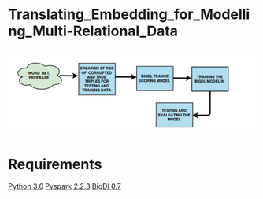 # Translating_Embedding_for_Modelling_Multi-Relational_Data
![](image/architecture.png)

# Requirements
[Python 3.6](https://www.python.org/downloads/)
[Pyspark 2.2.3](https://pypi.org/project/pyspark/)
[BigDl 0.7](https://pypi.org/project/BigDL/)
